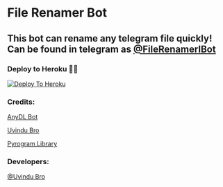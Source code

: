 # File Renamer Bot

## This bot can rename any telegram file quickly! Can be found in telegram as [@FileRenamerIBot](https://t.me/FileRenamerIBot)

### Deploy to Heroku 🏃‍♂

[![Deploy To Heroku](https://www.herokucdn.com/deploy/button.svg)](https://heroku.com/deploy?template=https://github.com/UvinduBro/File-Renamer-Bot)

### Credits:

[AnyDL Bot](https://github.com/SpEcHiDe/AnyDLBot)

[Uvindu Bro](https://t.me/UvinduBro)

[Pyrogram Library](https://github.com/pyrogram/pyrogram)

### Developers:

[@Uvindu Bro](https://t.me/Uvindu_Bro)
